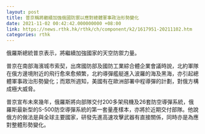 ```yaml
---
layout: post
title: 普京稱將繼續加強俄國防禦以應對總體軍事政治形勢變化
date: 2021-11-02 00:42:42.000000000 +08:00
link: https://news.rthk.hk/rthk/ch/component/k2/1617951-20211102.htm
categories: rthk
---
```


俄羅斯總統普京表示，將繼續加強國家的天空防禦力量。

普京在南部海濱城市索契，出席國防部及國防工業綜合體企業會議時說，北約軍隊在俄方邊境附近的飛行愈來愈頻繁，北約導彈艦艇進入波羅的海及黑海，亦引起總體軍事政治形勢變化；而眾所週知，美國有在歐洲部署中程導彈的計劃，對俄方構成極大威脅。

普京宣布未來幾年，俄羅斯將向部隊交付200多架飛機及26套防空導彈系統，俄羅斯最新型的S-500防空導彈系統的第一套量產樣本，亦將於近期交付部隊。他說俄方的做法是與全球主要國家，研發先進高速攻擊武器有直接關係，同時亦是為應對整體形勢變化。
